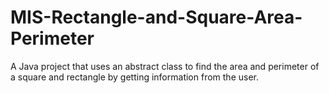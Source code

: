 # MIS-Rectangle-and-Square-Area-Perimeter
A Java project that uses an abstract class to find the area and perimeter of a square and rectangle by getting information from the user.
